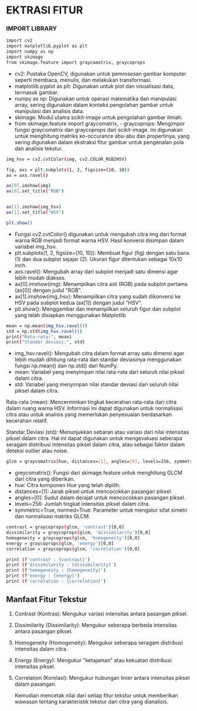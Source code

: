 
# EKTRASI FITUR

### IMPORT LIBRARY
```bash
import cv2 
import matplotlib.pyplot as plt
import numpy as np
import skimage
from skimage.feature import graycomatrix, graycoprops
```
- cv2: Pustaka OpenCV, digunakan untuk pemrosesan gambar komputer seperti membaca, menulis, dan melakukan transformasi.
- matplotlib.pyplot as plt: Digunakan untuk plot dan visualisasi data, termasuk gambar.
- numpy as np: Digunakan untuk operasi matematika dan manipulasi array, sering digunakan dalam konteks pengolahan gambar untuk manipulasi dan analisis data.
- skimage: Modul utama scikit-image untuk pengolahan gambar ilmiah. 
- from skimage.feature import graycomatrix, - graycoprops: Mengimpor fungsi graycomatrix dan graycoprops dari scikit-image. Ini digunakan untuk menghitung matriks ko-occurance abu-abu dan propertinya, yang sering digunakan dalam ekstraksi fitur gambar untuk pengenalan pola dan analisis tekstur.

``` bash
img_hsv = cv2.cvtColor(img, cv2.COLOR_RGB2HSV)

fig, axs = plt.subplots(1, 2, figsize=(10, 10))
ax = axs.ravel()

ax[0].imshow(img)
ax[0].set_title("RGB")


ax[1].imshow(img_hsv)
ax[1].set_title("HSV")

plt.show()
```
- Fungsi cv2.cvtColor() digunakan untuk mengubah citra img dari format warna RGB menjadi format warna HSV. Hasil konversi disimpan dalam variabel img_hsv.
- plt.subplots(1, 2, figsize=(10, 10)): Membuat figur (fig) dengan satu baris (1) dan dua subplot sejajar (2). Ukuran figur ditentukan sebagai 10x10 inch.
- axs.ravel(): Mengubah array dari subplot menjadi satu dimensi agar lebih mudah diakses.
- ax[0].imshow(img): Menampilkan citra asli (RGB) pada subplot pertama (ax[0]) dengan judul "RGB".
- ax[1].imshow(img_hsv): Menampilkan citra yang sudah dikonversi ke HSV pada subplot kedua (ax[1]) dengan judul "HSV".
- plt.show(): Menggambar dan menampilkan seluruh figur dan subplot yang telah disiapkan menggunakan Matplotlib

```bash
mean = np.mean(img_hsv.ravel())  
std = np.std(img_hsv.ravel()) 
print("Rata-rata:", mean)
print("Standar deviasi:", std)
```
- img_hsv.ravel(): Mengubah citra dalam format array satu dimensi agar lebih mudah dihitung rata-rata dan standar deviasinya menggunakan fungsi np.mean() dan np.std() dari NumPy.
- mean: Variabel yang menyimpan nilai rata-rata dari seluruh nilai piksel dalam citra.
- std: Variabel yang menyimpan nilai standar deviasi dari seluruh nilai piksel dalam citra.

Rata-rata (mean): Mencerminkan tingkat kecerahan rata-rata dari citra dalam ruang warna HSV. Informasi ini dapat digunakan untuk normalisasi citra atau untuk analisis yang memerlukan penyesuaian berdasarkan kecerahan relatif.

Standar Deviasi (std): Menunjukkan sebaran atau variasi dari nilai intensitas piksel dalam citra. Hal ini dapat digunakan untuk mengevaluasi seberapa seragam distribusi intensitas piksel dalam citra, atau sebagai faktor dalam deteksi outlier atau noise.

```bash
glcm = graycomatrix(hue, distances=[1], angles=[0], levels=256, symmetric=True, normed=True)
```
- greycomatrix(): Fungsi dari skimage.feature untuk menghitung GLCM dari citra yang diberikan.
- hue: Citra komponen Hue yang telah dipilih.
- distances=[1]: Jarak piksel untuk mencocokkan pasangan piksel.
- angles=[0]: Sudut dalam derajat untuk mencocokkan pasangan piksel.
- levels=256: Jumlah tingkat intensitas piksel dalam citra.
- symmetric=True, normed=True: Parameter untuk mengatur sifat simetri dan normalisasi matriks GLCM.

```bash
contrast = graycoprops(glcm, 'contrast')[0,0]
dissimilarity = graycoprops(glcm, 'dissimilarity')[0,0]
homogeneity = graycoprops(glcm, 'homogeneity')[0,0]
energy = graycoprops(glcm, 'energy')[0,0]
correlation = graycoprops(glcm, 'correlation')[0,0]

print (f'contrast : {contrast}')
print (f'dissimilarity : {dissimilarity}')
print (f'homogeneity : {homogeneity}')
print (f'energy : {energy}')
print (f'correlation : {correlation}')
```
## Manfaat Fitur Tekstur
1. Contrast (Kontras): Mengukur variasi intensitas antara pasangan piksel.
2. Dissimilarity (Dissimilarity): Mengukur seberapa berbeda intensitas antara pasangan piksel.
3. Homogeneity (Homogeneity): Mengukur seberapa seragam distribusi intensitas dalam citra.
4. Energy (Energy): Mengukur "ketajaman" atau kekuatan distribusi intensitas piksel.
5. Correlation (Korelasi): Mengukur hubungan linier antara intensitas piksel dalam pasangan.

    Kemudian mencetak nilai dari setiap fitur tekstur untuk memberikan wawasan tentang karakteristik tekstur dari citra yang dianalisis.
